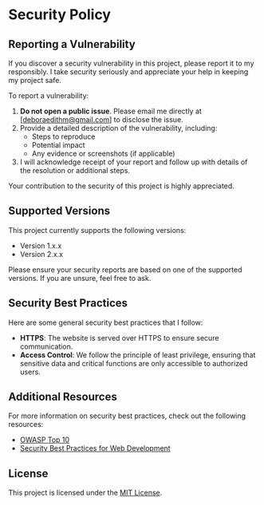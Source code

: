 # Security Policy

## Reporting a Vulnerability

If you discover a security vulnerability in this project, please report it to my responsibly. I take security seriously and appreciate your help in keeping my project safe.

To report a vulnerability:

1. **Do not open a public issue**. Please email me directly at [deboraedithm@gmail.com] to disclose the issue.
2. Provide a detailed description of the vulnerability, including:
   - Steps to reproduce
   - Potential impact
   - Any evidence or screenshots (if applicable)
3. I will acknowledge receipt of your report and follow up with details of the resolution or additional steps.

Your contribution to the security of this project is highly appreciated.

## Supported Versions

This project currently supports the following versions:

- Version 1.x.x
- Version 2.x.x

Please ensure your security reports are based on one of the supported versions. If you are unsure, feel free to ask.

## Security Best Practices

Here are some general security best practices that I follow:

- **HTTPS**: The website is served over HTTPS to ensure secure communication.
- **Access Control**: We follow the principle of least privilege, ensuring that sensitive data and critical functions are only accessible to authorized users.

## Additional Resources

For more information on security best practices, check out the following resources:

- [OWASP Top 10](https://owasp.org/www-project-top-ten/)
- [Security Best Practices for Web Development](https://developer.mozilla.org/en-US/docs/Web/Security)

## License

This project is licensed under the [MIT License](LICENSE).
